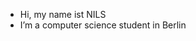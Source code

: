 - Hi, my name ist NILS
- I’m a computer science student in Berlin


<!---
nilshoeller/nilshoeller is a ✨ special ✨ repository because its `README.md` (this file) appears on your GitHub profile.
You can click the Preview link to take a look at your changes.
--->
